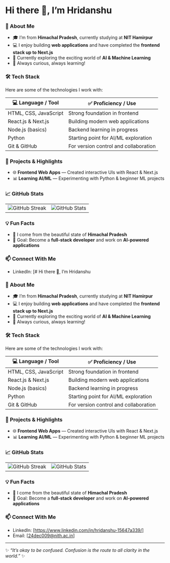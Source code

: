 # Hi there 👋, I’m Hridanshu  

### 🔭 About Me  
- 🎓 I’m from **Himachal Pradesh**, currently studying at **NIT Hamirpur**  
- 💻 I enjoy building **web applications** and have completed the **frontend stack up to Next.js**  
- 🤖 Currently exploring the exciting world of **AI & Machine Learning**  
- 🚀 Always curious, always learning!  

### 🛠️ Tech Stack  
Here are some of the technologies I work with:  

| 💻 Language / Tool | ✅ Proficiency / Use |  
|--------------------|----------------------|  
| HTML, CSS, JavaScript | Strong foundation in frontend |  
| React.js & Next.js | Building modern web applications |  
| Node.js (basics) | Backend learning in progress |  
| Python | Starting point for AI/ML exploration |  
| Git & GitHub | For version control and collaboration |  

### 📂 Projects & Highlights  
- 🌐 **Frontend Web Apps** — Created interactive UIs with React & Next.js  
- 📊 **Learning AI/ML** — Experimenting with Python & beginner ML projects  

### 📈 GitHub Stats  
| | |
|---|---|
| ![GitHub Streak](https://github-readme-streak-stats.herokuapp.com/?user=Hridaan4004) | ![GitHub Stats](https://github-readme-stats.vercel.app/api?username=Hridaan4004&show_icons=true) |  

### 💡 Fun Facts  
- 🌄 I come from the beautiful state of **Himachal Pradesh**  
- 🎯 Goal: Become a **full-stack developer** and work on **AI-powered applications**  

### 📫 Connect With Me  
- LinkedIn: [# Hi there 👋, I’m Hridanshu  

### 🔭 About Me  
- 🎓 I’m from **Himachal Pradesh**, currently studying at **NIT Hamirpur**  
- 💻 I enjoy building **web applications** and have completed the **frontend stack up to Next.js**  
- 🤖 Currently exploring the exciting world of **AI & Machine Learning**  
- 🚀 Always curious, always learning!  

### 🛠️ Tech Stack  
Here are some of the technologies I work with:  

| 💻 Language / Tool | ✅ Proficiency / Use |  
|--------------------|----------------------|  
| HTML, CSS, JavaScript | Strong foundation in frontend |  
| React.js & Next.js | Building modern web applications |  
| Node.js (basics) | Backend learning in progress |  
| Python | Starting point for AI/ML exploration |  
| Git & GitHub | For version control and collaboration |  

### 📂 Projects & Highlights  
- 🌐 **Frontend Web Apps** — Created interactive UIs with React & Next.js  
- 📊 **Learning AI/ML** — Experimenting with Python & beginner ML projects  

### 📈 GitHub Stats  
| | |
|---|---|
| ![GitHub Streak](https://github-readme-streak-stats.herokuapp.com/?user=Hridaan4004) | ![GitHub Stats](https://github-readme-stats.vercel.app/api?username=Hridaan4004&show_icons=true) |  

### 💡 Fun Facts  
- 🌄 I come from the beautiful state of **Himachal Pradesh**  
- 🎯 Goal: Become a **full-stack developer** and work on **AI-powered applications**  

### 📫 Connect With Me  
- LinkedIn: [https://www.linkedin.com/in/hridanshu-15647a339/]  
- Email: [24dec009@nith.ac.in]  

---


✨ *“It’s okay to be confused. Confusion is the route to all clarity in the world.”* ✨

